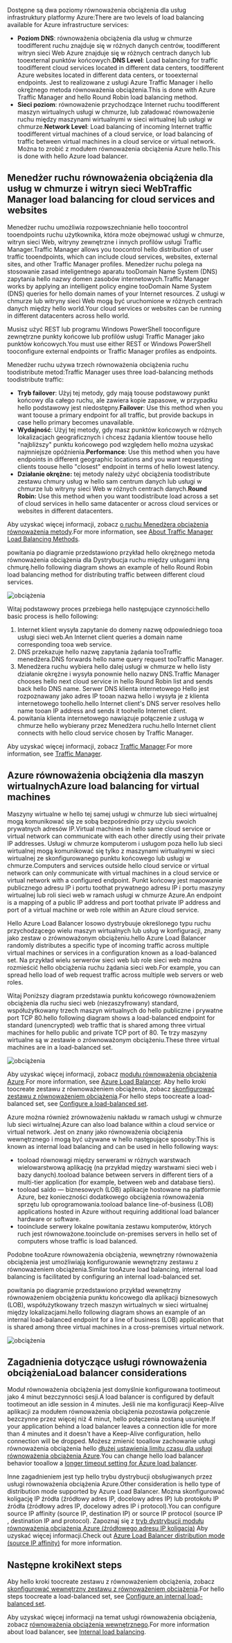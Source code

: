 

<span data-ttu-id="5b9fd-101">Dostępne są dwa poziomy równoważenia obciążenia dla usług infrastruktury platformy Azure:</span><span class="sxs-lookup"><span data-stu-id="5b9fd-101">There are two levels of load balancing available for Azure infrastructure services:</span></span>

* <span data-ttu-id="5b9fd-102">**Poziom DNS**: równoważenia obciążenia dla usług w chmurze toodifferent ruchu znajduje się w różnych danych centrów, toodifferent witryn sieci Web Azure znajduje się w różnych centrach danych lub tooexternal punktów końcowych.</span><span class="sxs-lookup"><span data-stu-id="5b9fd-102">**DNS Level**:  Load balancing for traffic toodifferent cloud services located in different data centers, toodifferent Azure websites located in different data centers, or tooexternal endpoints.</span></span> <span data-ttu-id="5b9fd-103">Jest to realizowane z usługi Azure Traffic Manager i hello okrężnego metoda równoważenia obciążenia.</span><span class="sxs-lookup"><span data-stu-id="5b9fd-103">This is done with Azure Traffic Manager and hello Round Robin load balancing method.</span></span>
* <span data-ttu-id="5b9fd-104">**Sieci poziom**: równoważenie przychodzące Internet ruchu toodifferent maszyn wirtualnych usługi w chmurze, lub załadować równoważenie ruchu między maszynami wirtualnymi w sieci wirtualnej lub usługi w chmurze.</span><span class="sxs-lookup"><span data-stu-id="5b9fd-104">**Network Level**:  Load balancing of incoming Internet traffic toodifferent virtual machines of a cloud service, or load balancing of traffic between virtual machines in a cloud service or virtual network.</span></span> <span data-ttu-id="5b9fd-105">Można to zrobić z modułem równoważenia obciążenia Azure hello.</span><span class="sxs-lookup"><span data-stu-id="5b9fd-105">This is done with hello Azure load balancer.</span></span>

## <a name="traffic-manager-load-balancing-for-cloud-services-and-websites"></a><span data-ttu-id="5b9fd-106">Menedżer ruchu równoważenia obciążenia dla usług w chmurze i witryn sieci Web</span><span class="sxs-lookup"><span data-stu-id="5b9fd-106">Traffic Manager load balancing for cloud services and websites</span></span>
<span data-ttu-id="5b9fd-107">Menedżer ruchu umożliwia rozpowszechnianie hello toocontrol tooendpoints ruchu użytkownika, która może obejmować usługi w chmurze, witryn sieci Web, witryny zewnętrzne i innych profilów usługi Traffic Manager.</span><span class="sxs-lookup"><span data-stu-id="5b9fd-107">Traffic Manager allows you toocontrol hello distribution of user traffic tooendpoints, which can include cloud services, websites, external sites, and other Traffic Manager profiles.</span></span> <span data-ttu-id="5b9fd-108">Menedżer ruchu polega na stosowanie zasad inteligentnego aparatu tooDomain Name System (DNS) zapytania hello nazwy domen zasobów internetowych.</span><span class="sxs-lookup"><span data-stu-id="5b9fd-108">Traffic Manager works by applying an intelligent policy engine tooDomain Name System (DNS) queries for hello domain names of your Internet resources.</span></span> <span data-ttu-id="5b9fd-109">Z usługi w chmurze lub witryny sieci Web mogą być uruchomione w różnych centrach danych między hello world.</span><span class="sxs-lookup"><span data-stu-id="5b9fd-109">Your cloud services or websites can be running in different datacenters across hello world.</span></span>

<span data-ttu-id="5b9fd-110">Musisz użyć REST lub programu Windows PowerShell tooconfigure zewnętrzne punkty końcowe lub profilów usługi Traffic Manager jako punktów końcowych.</span><span class="sxs-lookup"><span data-stu-id="5b9fd-110">You must use either REST or Windows PowerShell tooconfigure external endpoints or Traffic Manager profiles as endpoints.</span></span>

<span data-ttu-id="5b9fd-111">Menedżer ruchu używa trzech równoważenia obciążenia ruchu toodistribute metod:</span><span class="sxs-lookup"><span data-stu-id="5b9fd-111">Traffic Manager uses three load-balancing methods toodistribute traffic:</span></span>

* <span data-ttu-id="5b9fd-112">**Tryb failover**: Użyj tej metody, gdy mają toouse podstawowy punkt końcowy dla całego ruchu, ale zawiera kopie zapasowe, w przypadku hello podstawowy jest niedostępny.</span><span class="sxs-lookup"><span data-stu-id="5b9fd-112">**Failover**:  Use this method when you want toouse a primary endpoint for all traffic, but provide backups in case hello primary becomes unavailable.</span></span>
* <span data-ttu-id="5b9fd-113">**Wydajność**: Użyj tej metody, gdy masz punktów końcowych w różnych lokalizacjach geograficznych i chcesz żądania klientów toouse hello "najbliższy" punktu końcowego pod względem hello można uzyskać najmniejsze opóźnienia.</span><span class="sxs-lookup"><span data-stu-id="5b9fd-113">**Performance**:  Use this method when you have endpoints in different geographic locations and you want requesting clients toouse hello "closest" endpoint in terms of hello lowest latency.</span></span>
* <span data-ttu-id="5b9fd-114">**Działanie okrężne:** tej metody należy użyć obciążenia toodistribute zestawu chmury usług w hello sam centrum danych lub usługi w chmurze lub witryny sieci Web w różnych centrach danych.</span><span class="sxs-lookup"><span data-stu-id="5b9fd-114">**Round Robin:**  Use this method when you want toodistribute load across a set of cloud services in hello same datacenter or across cloud services or websites in different datacenters.</span></span>

<span data-ttu-id="5b9fd-115">Aby uzyskać więcej informacji, zobacz [o ruchu Menedżera obciążenia równoważenia metody](../articles/traffic-manager/traffic-manager-routing-methods.md).</span><span class="sxs-lookup"><span data-stu-id="5b9fd-115">For more information, see [About Traffic Manager Load Balancing Methods](../articles/traffic-manager/traffic-manager-routing-methods.md).</span></span>

<span data-ttu-id="5b9fd-116">powitania po diagramie przedstawiono przykład hello okrężnego metoda równoważenia obciążenia dla Dystrybucja ruchu między usługami inną chmurę.</span><span class="sxs-lookup"><span data-stu-id="5b9fd-116">hello following diagram shows an example of hello Round Robin load balancing method for distributing traffic between different cloud services.</span></span>

![obciążenia](./media/virtual-machines-common-load-balance/TMSummary.png)

<span data-ttu-id="5b9fd-118">Witaj podstawowy proces przebiega hello następujące czynności:</span><span class="sxs-lookup"><span data-stu-id="5b9fd-118">hello basic process is hello following:</span></span>

1. <span data-ttu-id="5b9fd-119">Internet klient wysyła zapytanie do domeny nazwę odpowiedniego tooa usługi sieci web.</span><span class="sxs-lookup"><span data-stu-id="5b9fd-119">An Internet client queries a domain name corresponding tooa web service.</span></span>
2. <span data-ttu-id="5b9fd-120">DNS przekazuje hello nazwę zapytania żądania tooTraffic menedżera.</span><span class="sxs-lookup"><span data-stu-id="5b9fd-120">DNS forwards hello name query request tooTraffic Manager.</span></span>
3. <span data-ttu-id="5b9fd-121">Menedżera ruchu wybiera hello dalej usługi w chmurze w hello listy działanie okrężne i wysyła ponownie hello nazwy DNS.</span><span class="sxs-lookup"><span data-stu-id="5b9fd-121">Traffic Manager chooses hello next cloud service in hello Round Robin list and sends back hello DNS name.</span></span> <span data-ttu-id="5b9fd-122">Serwer DNS klienta internetowego Hello jest rozpoznawany jako adres IP tooan nazwa hello i wysyła je z klienta internetowego toohello.</span><span class="sxs-lookup"><span data-stu-id="5b9fd-122">hello Internet client's DNS server resolves hello name tooan IP address and sends it toohello Internet client.</span></span>
4. <span data-ttu-id="5b9fd-123">powitania klienta internetowego nawiązuje połączenie z usługą w chmurze hello wybierany przez Menedżera ruchu.</span><span class="sxs-lookup"><span data-stu-id="5b9fd-123">hello Internet client connects with hello cloud service chosen by Traffic Manager.</span></span>

<span data-ttu-id="5b9fd-124">Aby uzyskać więcej informacji, zobacz [Traffic Manager](../articles/traffic-manager/traffic-manager-overview.md).</span><span class="sxs-lookup"><span data-stu-id="5b9fd-124">For more information, see [Traffic Manager](../articles/traffic-manager/traffic-manager-overview.md).</span></span>

## <a name="azure-load-balancing-for-virtual-machines"></a><span data-ttu-id="5b9fd-125">Azure równoważenia obciążenia dla maszyn wirtualnych</span><span class="sxs-lookup"><span data-stu-id="5b9fd-125">Azure load balancing for virtual machines</span></span>
<span data-ttu-id="5b9fd-126">Maszyny wirtualne w hello tej samej usługi w chmurze lub sieci wirtualnej mogą komunikować się ze sobą bezpośrednio przy użyciu swoich prywatnych adresów IP.</span><span class="sxs-lookup"><span data-stu-id="5b9fd-126">Virtual machines in hello same cloud service or virtual network can communicate with each other directly using their private IP addresses.</span></span> <span data-ttu-id="5b9fd-127">Usługi w chmurze komputerom i usługom poza hello lub sieci wirtualnej mogą komunikować się tylko z maszynami wirtualnymi w sieci wirtualnej ze skonfigurowanego punktu końcowego lub usługi w chmurze.</span><span class="sxs-lookup"><span data-stu-id="5b9fd-127">Computers and services outside hello cloud service or virtual network can only communicate with virtual machines in a cloud service or virtual network with a configured endpoint.</span></span> <span data-ttu-id="5b9fd-128">Punkt końcowy jest mapowanie publicznego adresu IP i portu toothat prywatnego adresu IP i portu maszyny wirtualnej lub roli sieci web w ramach usługi w chmurze Azure.</span><span class="sxs-lookup"><span data-stu-id="5b9fd-128">An endpoint is a mapping of a public IP address and port toothat private IP address and port of a virtual machine or web role within an Azure cloud service.</span></span>

<span data-ttu-id="5b9fd-129">Hello Azure Load Balancer losowo dystrybuuje określonego typu ruchu przychodzącego wielu maszyn wirtualnych lub usług w konfiguracji, znany jako zestaw o zrównoważonym obciążeniu.</span><span class="sxs-lookup"><span data-stu-id="5b9fd-129">hello Azure Load Balancer randomly distributes a specific type of incoming traffic across multiple virtual machines or services in a configuration known as a load-balanced set.</span></span> <span data-ttu-id="5b9fd-130">Na przykład wielu serwerów sieci web lub role sieci web można rozmieścić hello obciążenia ruchu żądania sieci web.</span><span class="sxs-lookup"><span data-stu-id="5b9fd-130">For example, you can spread hello load of web request traffic across multiple web servers or web roles.</span></span>

<span data-ttu-id="5b9fd-131">Witaj Poniższy diagram przedstawia punktu końcowego równoważeniem obciążenia dla ruchu sieci web (niezaszyfrowany) standard, współużytkowany trzech maszyn wirtualnych do hello publiczne i prywatne port TCP 80.</span><span class="sxs-lookup"><span data-stu-id="5b9fd-131">hello following diagram shows a load-balanced endpoint for standard (unencrypted) web traffic that is shared among three virtual machines for hello public and private TCP port of 80.</span></span> <span data-ttu-id="5b9fd-132">Te trzy maszyny wirtualne są w zestawie o zrównoważonym obciążeniu.</span><span class="sxs-lookup"><span data-stu-id="5b9fd-132">These three virtual machines are in a load-balanced set.</span></span>

![obciążenia](./media/virtual-machines-common-load-balance/LoadBalancing.png)

<span data-ttu-id="5b9fd-134">Aby uzyskać więcej informacji, zobacz [modułu równoważenia obciążenia Azure](../articles/load-balancer/load-balancer-overview.md).</span><span class="sxs-lookup"><span data-stu-id="5b9fd-134">For more information, see [Azure Load Balancer](../articles/load-balancer/load-balancer-overview.md).</span></span> <span data-ttu-id="5b9fd-135">Aby hello kroki toocreate zestawu z równoważeniem obciążenia, zobacz [skonfigurować zestawu z równoważeniem obciążenia](../articles/load-balancer/load-balancer-get-started-internet-arm-ps.md).</span><span class="sxs-lookup"><span data-stu-id="5b9fd-135">For hello steps toocreate a load-balanced set, see [Configure a load-balanced set](../articles/load-balancer/load-balancer-get-started-internet-arm-ps.md).</span></span>

<span data-ttu-id="5b9fd-136">Azure można również zrównoważeniu nakładu w ramach usługi w chmurze lub sieci wirtualnej.</span><span class="sxs-lookup"><span data-stu-id="5b9fd-136">Azure can also load balance within a cloud service or virtual network.</span></span> <span data-ttu-id="5b9fd-137">Jest on znany jako równoważenia obciążenia wewnętrznego i mogą być używane w hello następujące sposoby:</span><span class="sxs-lookup"><span data-stu-id="5b9fd-137">This is known as internal load balancing and can be used in hello following ways:</span></span>

* <span data-ttu-id="5b9fd-138">tooload równowagi między serwerami w różnych warstwach wielowarstwową aplikację (na przykład między warstwami sieci web i bazy danych).</span><span class="sxs-lookup"><span data-stu-id="5b9fd-138">tooload balance between servers in different tiers of a multi-tier application (for example, between web and database tiers).</span></span>
* <span data-ttu-id="5b9fd-139">tooload saldo — biznesowych (LOB) aplikacje hostowane na platformie Azure, bez konieczności dodatkowego obciążenia równoważenia sprzętu lub oprogramowania.</span><span class="sxs-lookup"><span data-stu-id="5b9fd-139">tooload balance line-of-business (LOB) applications hosted in Azure without requiring additional load balancer hardware or software.</span></span>
* <span data-ttu-id="5b9fd-140">tooinclude serwery lokalne powitania zestawu komputerów, których ruch jest równoważone.</span><span class="sxs-lookup"><span data-stu-id="5b9fd-140">tooinclude on-premises servers in hello set of computers whose traffic is load balanced.</span></span>

<span data-ttu-id="5b9fd-141">Podobne tooAzure równoważenia obciążenia, wewnętrzny równoważenia obciążenia jest umożliwiają konfigurowanie wewnętrzny zestawu z równoważeniem obciążenia.</span><span class="sxs-lookup"><span data-stu-id="5b9fd-141">Similar tooAzure load balancing, internal load balancing is facilitated by configuring an internal load-balanced set.</span></span>

<span data-ttu-id="5b9fd-142">powitania po diagramie przedstawiono przykład wewnętrzny równoważeniem obciążenia punktu końcowego dla aplikacji biznesowych (LOB), współużytkowany trzech maszyn wirtualnych w sieci wirtualnej między lokalizacjami.</span><span class="sxs-lookup"><span data-stu-id="5b9fd-142">hello following diagram shows an example of an internal load-balanced endpoint for a line of business (LOB) application that is shared among three virtual machines in a cross-premises virtual network.</span></span>

![obciążenia](./media/virtual-machines-common-load-balance/LOBServers.png)

## <a name="load-balancer-considerations"></a><span data-ttu-id="5b9fd-144">Zagadnienia dotyczące usługi równoważenia obciążenia</span><span class="sxs-lookup"><span data-stu-id="5b9fd-144">Load balancer considerations</span></span>
<span data-ttu-id="5b9fd-145">Moduł równoważenia obciążenia jest domyślnie konfigurowana tootimeout jako 4 minut bezczynności sesji.</span><span class="sxs-lookup"><span data-stu-id="5b9fd-145">A load balancer is configured by default tootimeout an idle session in 4 minutes.</span></span> <span data-ttu-id="5b9fd-146">Jeśli nie ma konfiguracji Keep-Alive aplikacji za modułem równoważenia obciążenia pozostawia połączenie bezczynne przez więcej niż 4 minut, hello połączenia zostaną usunięte.</span><span class="sxs-lookup"><span data-stu-id="5b9fd-146">If your application behind a load balancer leaves a connection idle for more than 4 minutes and it doesn't have a Keep-Alive configuration, hello connection will be dropped.</span></span> <span data-ttu-id="5b9fd-147">Możesz zmienić tooallow zachowanie usługi równoważenia obciążenia hello [dłużej ustawienia limitu czasu dla usługi równoważenia obciążenia Azure](../articles/load-balancer/load-balancer-tcp-idle-timeout.md).</span><span class="sxs-lookup"><span data-stu-id="5b9fd-147">You can change hello load balancer behavior tooallow a [longer timeout setting for Azure load balancer](../articles/load-balancer/load-balancer-tcp-idle-timeout.md).</span></span>

<span data-ttu-id="5b9fd-148">Inne zagadnieniem jest typ hello trybu dystrybucji obsługiwanych przez usługi równoważenia obciążenia Azure.</span><span class="sxs-lookup"><span data-stu-id="5b9fd-148">Other consideration is hello type of distribution mode supported by Azure Load Balancer.</span></span> <span data-ttu-id="5b9fd-149">Można skonfigurować koligację IP źródła (źródłowy adres IP, docelowy adres IP) lub protokołu IP źródła (źródłowy adres IP, docelowy adres IP i protocol).</span><span class="sxs-lookup"><span data-stu-id="5b9fd-149">You can configure source IP affinity (source IP, destination IP) or source IP protocol (source IP , destination IP and protocol).</span></span> <span data-ttu-id="5b9fd-150">Zapoznaj się z [tryb dystrybucji modułu równoważenia obciążenia Azure (źródłowego adresu IP koligacja)](../articles/load-balancer/load-balancer-distribution-mode.md) Aby uzyskać więcej informacji.</span><span class="sxs-lookup"><span data-stu-id="5b9fd-150">Check out [Azure Load Balancer distribution mode (source IP affinity)](../articles/load-balancer/load-balancer-distribution-mode.md) for more information.</span></span>

## <a name="next-steps"></a><span data-ttu-id="5b9fd-151">Następne kroki</span><span class="sxs-lookup"><span data-stu-id="5b9fd-151">Next steps</span></span>
<span data-ttu-id="5b9fd-152">Aby hello kroki toocreate zestawu z równoważeniem obciążenia, zobacz [skonfigurować wewnętrzny zestawu z równoważeniem obciążenia](../articles/load-balancer/load-balancer-get-started-ilb-arm-ps.md).</span><span class="sxs-lookup"><span data-stu-id="5b9fd-152">For hello steps toocreate a load-balanced set, see [Configure an internal load-balanced set](../articles/load-balancer/load-balancer-get-started-ilb-arm-ps.md).</span></span>

<span data-ttu-id="5b9fd-153">Aby uzyskać więcej informacji na temat usługi równoważenia obciążenia, zobacz [równoważenia obciążenia wewnętrznego](../articles/load-balancer/load-balancer-internal-overview.md).</span><span class="sxs-lookup"><span data-stu-id="5b9fd-153">For more information about load balancer, see [Internal load balancing](../articles/load-balancer/load-balancer-internal-overview.md).</span></span>

